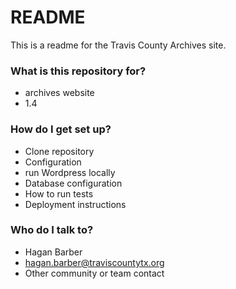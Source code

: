 # README #

This is a readme for the Travis County Archives site.

### What is this repository for? ###

* archives website
* 1.4

### How do I get set up? ###

* Clone repository
* Configuration
* run Wordpress locally
* Database configuration
* How to run tests
* Deployment instructions


### Who do I talk to? ###

* Hagan Barber
* hagan.barber@traviscountytx.org
* Other community or team contact
